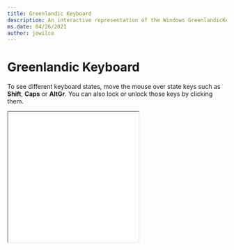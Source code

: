 ```yaml
---
title: Greenlandic Keyboard
description: An interactive representation of the Windows GreenlandicKeyboard. To see different keyboard states, click or move the mouse over the state keys.
ms.date: 04/26/2021
author: jowilco
---
```


# Greenlandic Keyboard

To see different keyboard states, move the mouse over state keys such as **Shift**, **Caps** or **AltGr**. You can also lock or unlock those keys by clicking them.

<iframe src="kbdgrlnd.html" height="300"></iframe>
